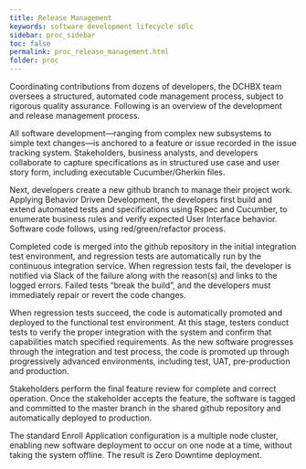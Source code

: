 ```yaml
---
title: Release Management
keywords: software development lifecycle sdlc
sidebar: proc_sidebar
toc: false
permalink: proc_release_management.html
folder: proc
---
```

Coordinating contributions from dozens of developers, the DCHBX team oversees a structured, automated code management process, subject to rigorous quality assurance.  Following is an overview of the development and release management process.

All software development—ranging from complex new subsystems to simple text changes—is anchored to a feature or issue recorded in the issue tracking system. Stakeholders, business analysts, and developers collaborate to capture specifications as in structured use case and user story form, including executable Cucumber/Gherkin files.

Next, developers create a new github branch to manage their project work.  Applying Behavior Driven Development, the developers first build and extend automated tests and specifications using Rspec and Cucumber, to enumerate business rules and verify expected User Interface behavior.  Software code follows, using red/green/refactor process.

Completed code is merged into the github repository in the initial integration test environment, and regression tests are automatically run by the continuous integration service.  When regression tests fail, the developer is notified via Slack of the failure along with the reason(s) and links to the logged errors.  Failed tests “break the build”, and the developers must immediately repair or revert the code changes.

When regression tests succeed, the code is automatically promoted and deployed to the functional test environment.  At this stage, testers conduct tests to verify the proper integration with the system and confirm that capabilities match specified requirements.  As the new software progresses through the integration and test process, the code is promoted up through progressively advanced environments, including test, UAT, pre-production and production.  

Stakeholders perform the final feature review for complete and correct operation.  Once the stakeholder accepts the feature, the software is tagged and committed to the master branch in the shared github repository and automatically deployed to production.

The standard Enroll Application configuration is a multiple node cluster, enabling new software deployment to occur on one node at a time, without taking the system offline.  The result is Zero Downtime deployment. 
